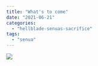 ```yaml
---
title: "What's to come"
date: "2021-06-21"
categories: 
  - "hellblade-senuas-sacrifice"
tags: 
  - "senua"
---
```


[![](images/Whats-to-come.png)](https://davidpeach.co.uk/wp-content/uploads/2021/06/Whats-to-come.png)
